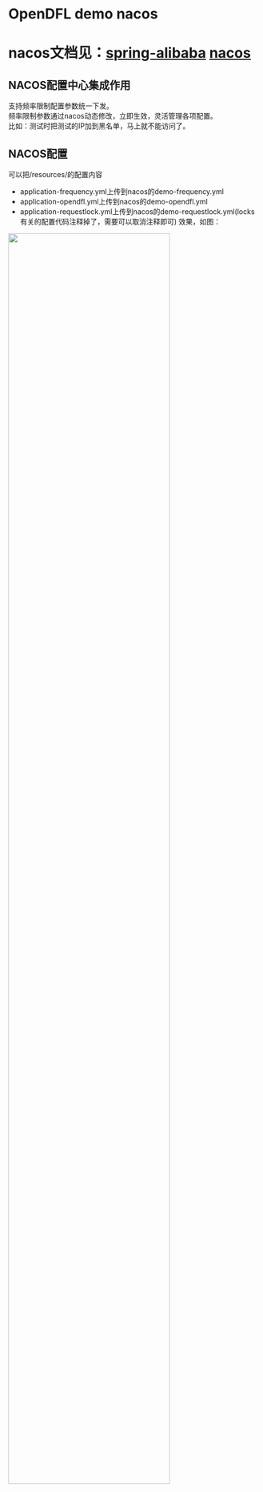 # OpenDFL demo nacos

# nacos文档见：<a href="https://spring.io/projects/spring-cloud-alibaba">spring-alibaba</a> <a href="https://nacos.io/zh-cn/docs/what-is-nacos.html">nacos</a>

## NACOS配置中心集成作用
支持频率限制配置参数统一下发。  
频率限制参数通过nacos动态修改，立即生效，灵活管理各项配置。  
比如：测试时把测试的IP加到黑名单，马上就不能访问了。

## NACOS配置
可以把/resources/的配置内容
* application-frequency.yml上传到nacos的demo-frequency.yml
* application-opendfl.yml上传到nacos的demo-opendfl.yml
* application-requestlock.yml上传到nacos的demo-requestlock.yml(locks有关的配置代码注释掉了，需要可以取消注释即可)
效果，如图：  
<img src="https://opendfl-1259373829.file.myqcloud.com/doc/nacos-config.png" width="80%" syt height="80%" />
